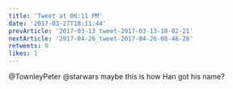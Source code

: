 ```yaml
---
title: 'Tweet at 06:11 PM'
date: '2017-03-27T18:11:44'
prevArticle: '2017-03-13_tweet-2017-03-13-18-02-21'
nextArticle: '2017-04-26_tweet-2017-04-26-08-46-28'
retweets: 0
likes: 1
---
```

@TownleyPeter @starwars maybe this is how Han got his name?